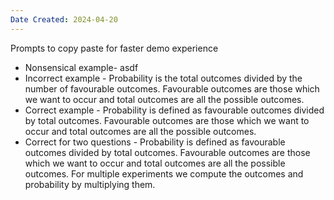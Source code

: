 ```yaml
---
Date Created: 2024-04-20
---
```

Prompts to copy paste for faster demo experience
- Nonsensical example- asdf
- Incorrect example - Probability is the total outcomes divided by the number of favourable outcomes. Favourable outcomes are those which we want to occur and total outcomes are all the possible outcomes.
- Correct example - Probability is defined as favourable outcomes divided by total outcomes. Favourable outcomes are those which we want to occur and total outcomes are all the possible outcomes.
- Correct for two questions - Probability is defined as favourable outcomes divided by total outcomes. Favourable outcomes are those which we want to occur and total outcomes are all the possible outcomes. For multiple experiments we compute the outcomes and probability by multiplying them.